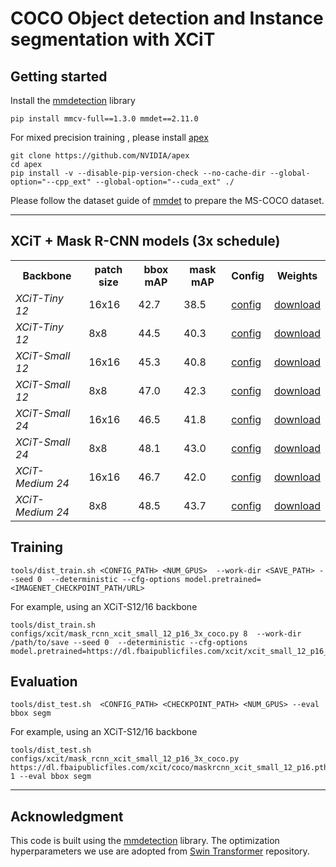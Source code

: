 # COCO Object detection and Instance segmentation with XCiT

## Getting started 

Install the [mmdetection](https://github.com/open-mmlab/mmdetection) library
```
pip install mmcv-full==1.3.0 mmdet==2.11.0
```

For mixed precision training , please install [apex](https://github.com/NVIDIA/apex)

```
git clone https://github.com/NVIDIA/apex
cd apex
pip install -v --disable-pip-version-check --no-cache-dir --global-option="--cpp_ext" --global-option="--cuda_ext" ./
```

Please follow the dataset guide of [mmdet](https://github.com/open-mmlab/mmdetection/blob/master/docs/1_exist_data_model.md#prepare-datasets) to prepare the MS-COCO dataset.

---

## XCiT + Mask R-CNN models (3x schedule)

<table>
  <tr>
    <th>Backbone</th>
    <!-- <th>key</th> -->
    <th>patch size</th>
    <th>bbox mAP</th>
    <th>mask mAP</th>
    <th>Config</th>
    <th>Weights</th>
  </tr>
    <tr>
    <!-- <td>XCiT-S12/8</td> -->
    <td><em>XCiT-Tiny 12</em></td>
    <td>16x16</td>
    <td>42.7</td>
    <td>38.5</td>
    <td><a href="configs/xcit/mask_rcnn_xcit_tiny_12_p16_3x_coco.py">config</a></td>
    <td><a href="https://dl.fbaipublicfiles.com/xcit/coco/maskrcnn_xcit_tiny_12_p16.pth">download</a></td>
    </tr>
    <tr>
    <!-- <td>XCiT-S12/8</td> -->
    <td><em>XCiT-Tiny 12</em></td>
    <td>8x8</td>
    <td>44.5</td>
    <td>40.3</td>
    <td><a href="configs/xcit/mask_rcnn_xcit_tiny_12_p8_3x_coco.py">config</a></td>
    <td><a href="https://dl.fbaipublicfiles.com/xcit/coco/maskrcnn_xcit_tiny_12_p8.pth">download</a></td>
    </tr>
    <tr>
    <!-- <td>XCiT-S12/8</td> -->
    <td><em>XCiT-Small 12</em></td>
    <td>16x16</td>
    <td>45.3</td>
    <td>40.8</td>
    <td><a href="configs/xcit/mask_rcnn_xcit_small_12_p16_3x_coco.py">config</a></td>
    <td><a href="https://dl.fbaipublicfiles.com/xcit/coco/maskrcnn_xcit_small_12_p16.pth">download</a></td>
    </tr>
    <tr>
    <!-- <td>XCiT-S12/8</td> -->
    <td><em>XCiT-Small 12</em></td>
    <td>8x8</td>
    <td>47.0</td>
    <td>42.3</td>
    <td><a href="configs/xcit/mask_rcnn_xcit_small_12_p8_3x_coco.py">config</a></td>
    <td><a href="https://dl.fbaipublicfiles.com/xcit/coco/maskrcnn_xcit_small_12_p8.pth">download</a></td>
    </tr>
    <tr>
    <!-- <td>XCiT-S12/8</td> -->
    <td><em>XCiT-Small 24</em></td>
    <td>16x16</td>
    <td>46.5</td>
    <td>41.8</td>
    <td><a href="configs/xcit/mask_rcnn_xcit_small_24_p16_3x_coco.py">config</a></td>
    <td><a href="https://dl.fbaipublicfiles.com/xcit/coco/maskrcnn_xcit_small_24_p16.pth">download</a></td>
    </tr>
    <tr>
    <td><em>XCiT-Small 24</em></td>
    <td>8x8</td>
    <td>48.1</td>
    <td>43.0</td>
    <td><a href="configs/xcit/mask_rcnn_xcit_small_24_p8_3x_coco.py">config</a></td>
    <td><a href="https://dl.fbaipublicfiles.com/xcit/coco/maskrcnn_xcit_small_24_p8.pth">download</a></td>
    </tr>
    <tr>
    <td><em>XCiT-Medium 24</em></td>
    <td>16x16</td>
    <td>46.7</td>
    <td>42.0</td>
    <td><a href="configs/xcit/mask_rcnn_xcit_medium_24_p16_3x_coco.py">config</a></td>
    <td><a href="https://dl.fbaipublicfiles.com/xcit/coco/maskrcnn_xcit_medium_24_p16.pth">download</a></td>
    </tr>
    <tr>
    <td><em>XCiT-Medium 24</em></td>
    <td>8x8</td>
    <td>48.5</td>
    <td>43.7</td>
    <td><a href="configs/xcit/mask_rcnn_xcit_medium_24_p8_3x_coco.py">config</a></td>
    <td><a href="https://dl.fbaipublicfiles.com/xcit/coco/maskrcnn_xcit_medium_24_p8.pth">download</a></td>
    </tr>
</table>

## Training

```
tools/dist_train.sh <CONFIG_PATH> <NUM_GPUS>  --work-dir <SAVE_PATH> --seed 0  --deterministic --cfg-options model.pretrained=<IMAGENET_CHECKPOINT_PATH/URL>
```

For example, using an XCiT-S12/16 backbone

```
tools/dist_train.sh configs/xcit/mask_rcnn_xcit_small_12_p16_3x_coco.py 8  --work-dir /path/to/save --seed 0  --deterministic --cfg-options model.pretrained=https://dl.fbaipublicfiles.com/xcit/xcit_small_12_p16_384_dist.pth
```

## Evaluation

```
tools/dist_test.sh  <CONFIG_PATH> <CHECKPOINT_PATH> <NUM_GPUS> --eval bbox segm
```

For example, using an XCiT-S12/16 backbone

```
tools/dist_test.sh  configs/xcit/mask_rcnn_xcit_small_12_p16_3x_coco.py https://dl.fbaipublicfiles.com/xcit/coco/maskrcnn_xcit_small_12_p16.pth  1 --eval bbox segm
```

---

## Acknowledgment 

This code is built using the [mmdetection](https://github.com/open-mmlab/mmdetection) library. The optimization hyperparameters we use are adopted from [Swin Transformer](https://github.com/SwinTransformer/Swin-Transformer-Object-Detection) repository.

